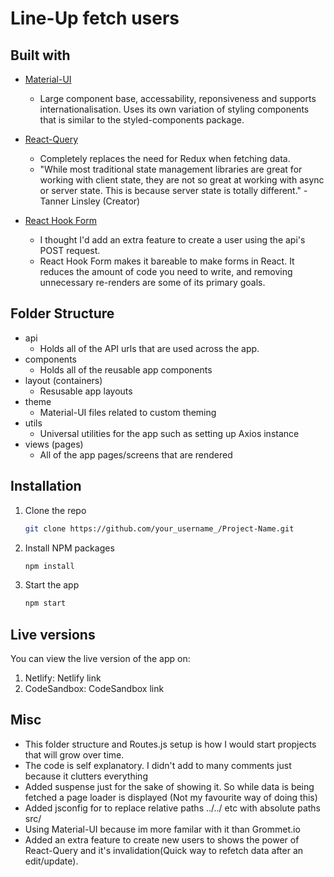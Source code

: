 # Line-Up fetch users

## Built with

- [Material-UI](https://material-ui.com/)

  - Large component base, accessability, reponsiveness and supports internationalisation. Uses its own variation of styling components that is similar to the styled-components package.

- [React-Query](https://react-query.tanstack.com/overview)

  - Completely replaces the need for Redux when fetching data.
  - "While most traditional state management libraries are great for working with client state, they are not so great at working with async or server state. This is because server state is totally different." - Tanner Linsley (Creator)

- [React Hook Form](https://react-hook-form.com/)
  - I thought I'd add an extra feature to create a user using the api's POST request.
  - React Hook Form makes it bareable to make forms in React. It reduces the amount of code you need to write, and removing unnecessary re-renders are some of its primary goals.

## Folder Structure

- api
  - Holds all of the API urls that are used across the app.
- components
  - Holds all of the reusable app components
- layout (containers)
  - Resusable app layouts
- theme
  - Material-UI files related to custom theming
- utils
  - Universal utilities for the app such as setting up Axios instance
- views (pages)
  - All of the app pages/screens that are rendered

## Installation

1. Clone the repo
   ```sh
   git clone https://github.com/your_username_/Project-Name.git
   ```
2. Install NPM packages
   ```sh
   npm install
   ```
3. Start the app

   ```sh
   npm start
   ```

## Live versions

You can view the live version of the app on:

1. Netlify: Netlify link
2. CodeSandbox: CodeSandbox link

## Misc

- This folder structure and Routes.js setup is how I would start propjects that will grow over time.
- The code is self explanatory. I didn't add to many comments just because it clutters everything
- Added suspense just for the sake of showing it. So while data is being fetched a page loader is displayed (Not my favourite way of doing this)
- Added jsconfig for to replace relative paths ../../ etc with absolute paths src/
- Using Material-UI because im more familar with it than Grommet.io
- Added an extra feature to create new users to shows the power of React-Query and it's invalidation(Quick way to refetch data after an edit/update).
